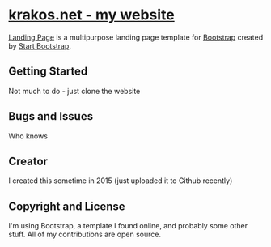 # [krakos.net - my website](http://krakos.net)

[Landing Page](http://startbootstrap.com/template-overviews/landing-page/) is a multipurpose landing page template for [Bootstrap](http://getbootstrap.com/) created by [Start Bootstrap](http://startbootstrap.com/).

## Getting Started

Not much to do - just clone the website

## Bugs and Issues

Who knows

## Creator

I created this sometime in 2015 (just uploaded it to Github recently)

## Copyright and License
I'm using Bootstrap, a template I found online, and probably some other stuff. All of my contributions are open source.